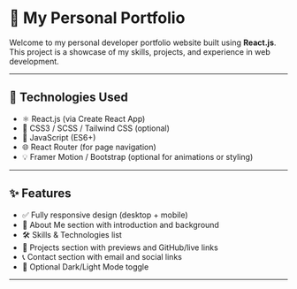 # 🌟 My Personal Portfolio

Welcome to my personal developer portfolio website built using **React.js**.  
This project is a showcase of my skills, projects, and experience in web development.

---

## 🚀 Technologies Used

- ⚛️ React.js (via Create React App)
- 🎨 CSS3 / SCSS / Tailwind CSS (optional)
- 🧠 JavaScript (ES6+)
- 🌐 React Router (for page navigation)
- 💡 Framer Motion / Bootstrap (optional for animations or styling)

---

## ✨ Features

- ✅ Fully responsive design (desktop + mobile)
- 👤 About Me section with introduction and background
- 🛠️ Skills & Technologies list
- 📂 Projects section with previews and GitHub/live links
- 📞 Contact section with email and social links
- 🌙 Optional Dark/Light Mode toggle

---
